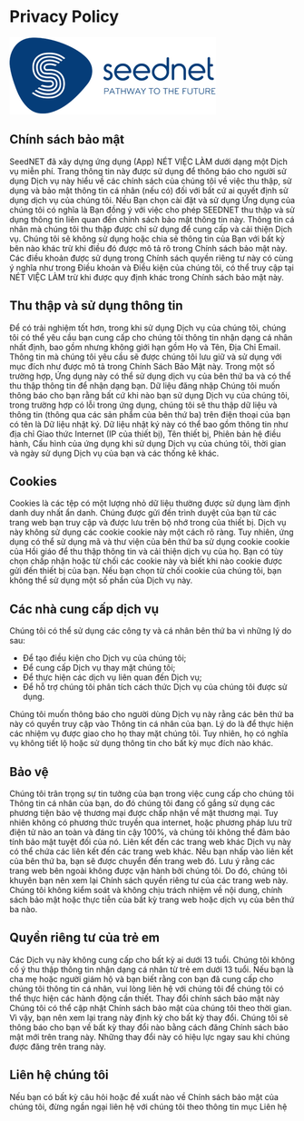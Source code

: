 # Privacy Policy

![seednet](../images/logo_seednet.png)

## Chính sách bảo mật

SeedNET đã xây dựng ứng dụng (App) NÉT VIỆC LÀM dưới dạng một Dịch vụ miễn phí. Trang thông tin này được sử dụng để thông báo cho người sử dụng Dịch vụ này hiểu về các chính sách của chúng tôi về việc thu thập, sử dụng và bảo mật thông tin cá nhân (nếu có) đối với bất cứ ai quyết định sử dụng dịch vụ của chúng tôi. Nếu Bạn chọn cài đặt và sử dụng Ứng dụng của chúng tôi có nghĩa là Bạn đồng ý với việc cho phép SEEDNET thu thập và sử dụng thông tin liên quan đến chính sách bảo mật thông tin này. Thông tin cá nhân mà chúng tôi thu thập được chỉ sử dụng để cung cấp và cải thiện Dịch vụ. Chúng tôi sẽ không sử dụng hoặc chia sẻ thông tin của Bạn với bất kỳ bên nào khác trừ khi điều đó được mô tả rõ trong Chính sách bảo mật này. Các điều khoản được sử dụng trong Chính sách quyền riêng tư này có cùng ý nghĩa như trong Điều khoản và Điều kiện của chúng tôi, có thể truy cập tại NÉT VIỆC LÀM trừ khi được quy định khác trong Chính sách bảo mật này.

## Thu thập và sử dụng thông tin

Để có trải nghiệm tốt hơn, trong khi sử dụng Dịch vụ của chúng tôi, chúng tôi có thể yêu cầu bạn cung cấp cho chúng tôi thông tin nhận dạng cá nhân nhất định, bao gồm nhưng không giới hạn gồm Họ và Tên, Địa Chỉ Email. Thông tin mà chúng tôi yêu cầu sẽ được chúng tôi lưu giữ và sử dụng với mục đích như được mô tả trong Chính Sách Bảo Mật này. Trong một số trường hợp, Ứng dụng này có thể sử dụng dịch vụ của bên thứ ba và có thể thu thập thông tin để nhận dạng bạn. Dữ liệu đăng nhập Chúng tôi muốn thông báo cho bạn rằng bất cứ khi nào bạn sử dụng Dịch vụ của chúng tôi, trong trường hợp có lỗi trong ứng dụng, chúng tôi sẽ thu thập dữ liệu và thông tin (thông qua các sản phẩm của bên thứ ba) trên điện thoại của bạn có tên là Dữ liệu nhật ký. Dữ liệu nhật ký này có thể bao gồm thông tin như địa chỉ Giao thức Internet (IP của thiết bị), Tên thiết bị, Phiên bản hệ điều hành, Cấu hình của ứng dụng khi sử dụng Dịch vụ của chúng tôi, thời gian và ngày sử dụng Dịch vụ của bạn và các thống kê khác.

## Cookies

Cookies là các tệp có một lượng nhỏ dữ liệu thường được sử dụng làm định danh duy nhất ẩn danh. Chúng được gửi đến trình duyệt của bạn từ các trang web bạn truy cập và được lưu trên bộ nhớ trong của thiết bị. Dịch vụ này không sử dụng các cookie cookie này một cách rõ ràng. Tuy nhiên, ứng dụng có thể sử dụng mã và thư viện của bên thứ ba sử dụng cookie cookie của Hồi giáo để thu thập thông tin và cải thiện dịch vụ của họ. Bạn có tùy chọn chấp nhận hoặc từ chối các cookie này và biết khi nào cookie được gửi đến thiết bị của bạn. Nếu bạn chọn từ chối cookie của chúng tôi, bạn không thể sử dụng một số phần của Dịch vụ này.

## Các nhà cung cấp dịch vụ

Chúng tôi có thể sử dụng các công ty và cá nhân bên thứ ba vì những lý do sau:

* Để tạo điều kiện cho Dịch vụ của chúng tôi;
* Để cung cấp Dịch vụ thay mặt chúng tôi;
* Để thực hiện các dịch vụ liên quan đến Dịch vụ;
* Để hỗ trợ chúng tôi phân tích cách thức Dịch vụ của chúng tôi được sử dụng.

Chúng tôi muốn thông báo cho người dùng Dịch vụ này rằng các bên thứ ba này có quyền truy cập vào Thông tin cá nhân của bạn. Lý do là để thực hiện các nhiệm vụ được giao cho họ thay mặt chúng tôi. Tuy nhiên, họ có nghĩa vụ không tiết lộ hoặc sử dụng thông tin cho bất kỳ mục đích nào khác.

## Bảo vệ

Chúng tôi trân trọng sự tin tưởng của bạn trong việc cung cấp cho chúng tôi Thông tin cá nhân của bạn, do đó chúng tôi đang cố gắng sử dụng các phương tiện bảo vệ thương mại được chấp nhận về mặt thương mại. Tuy nhiên không có phương thức truyền qua internet, hoặc phương pháp lưu trữ điện tử nào an toàn và đáng tin cậy 100%, và chúng tôi không thể đảm bảo tính bảo mật tuyệt đối của nó. Liên kết đến các trang web khác Dịch vụ này có thể chứa các liên kết đến các trang web khác. Nếu bạn nhấp vào liên kết của bên thứ ba, bạn sẽ được chuyển đến trang web đó. Lưu ý rằng các trang web bên ngoài không được vận hành bởi chúng tôi. Do đó, chúng tôi khuyên bạn nên xem lại Chính sách quyền riêng tư của các trang web này. Chúng tôi không kiểm soát và không chịu trách nhiệm về nội dung, chính sách bảo mật hoặc thực tiễn của bất kỳ trang web hoặc dịch vụ của bên thứ ba nào.

## Quyền riêng tư của trẻ em

Các Dịch vụ này không cung cấp cho bất kỳ ai dưới 13 tuổi. Chúng tôi không cố ý thu thập thông tin nhận dạng cá nhân từ trẻ em dưới 13 tuổi. Nếu bạn là cha mẹ hoặc người giám hộ và bạn biết rằng con bạn đã cung cấp cho chúng tôi thông tin cá nhân, vui lòng liên hệ với chúng tôi để chúng tôi có thể thực hiện các hành động cần thiết. Thay đổi chính sách bảo mật này Chúng tôi có thể cập nhật Chính sách bảo mật của chúng tôi theo thời gian. Vì vậy, bạn nên xem lại trang này định kỳ cho bất kỳ thay đổi. Chúng tôi sẽ thông báo cho bạn về bất kỳ thay đổi nào bằng cách đăng Chính sách bảo mật mới trên trang này. Những thay đổi này có hiệu lực ngay sau khi chúng được đăng trên trang này.

## Liên hệ chúng tôi

Nếu bạn có bất kỳ câu hỏi hoặc đề xuất nào về Chính sách bảo mật của chúng tôi, đừng ngần ngại liên hệ với chúng tôi theo thông tin mục Liên hệ